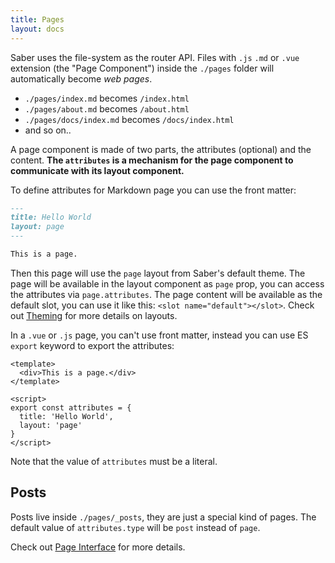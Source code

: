 ```yaml
---
title: Pages
layout: docs
---
```


Saber uses the file-system as the router API. Files with `.js` `.md` or `.vue` extension (the "Page Component") inside the `./pages` folder will automatically become _web pages_.

- `./pages/index.md` becomes `/index.html`
- `./pages/about.md` becomes `/about.html`
- `./pages/docs/index.md` becomes `/docs/index.html`
- and so on..

A page component is made of two parts, the attributes (optional) and the content. __The `attributes` is a mechanism for the page component to communicate with its layout component.__

To define attributes for Markdown page you can use the front matter:

```markdown
---
title: Hello World
layout: page
---

This is a page.
```

Then this page will use the `page` layout from Saber's default theme. The page will be available in the layout component as `page` prop, you can access the attributes via `page.attributes`. The page content will be available as the default slot, you can use it like this: `<slot name="default"></slot>`. Check out [Theming](/docs/theming.html) for more details on layouts.

In a `.vue` or `.js` page, you can't use front matter, instead you can use ES `export` keyword to export the attributes:

```vue
<template>
  <div>This is a page.</div>
</template>

<script>
export const attributes = {
  title: 'Hello World',
  layout: 'page'
}
</script>
```

Note that the value of `attributes` must be a literal.

## Posts

Posts live inside `./pages/_posts`, they are just a special kind of pages. The default value of `attributes.type` will be `post` instead of `page`.

Check out [Page Interface](/docs/page-interface.html) for more details.
